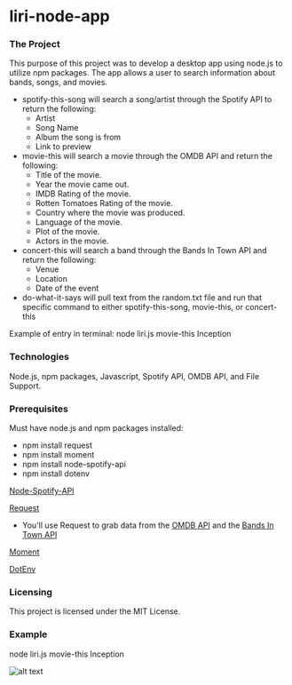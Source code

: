 # liri-node-app

### The Project
This purpose of this project was to develop a desktop app using node.js to utilize npm packages. The app allows a user to search information about bands, songs, and movies. 
* spotify-this-song will search a song/artist through the Spotify API to return the following:
    - Artist
    - Song Name
    - Album the song is from
    - Link to preview 
* movie-this will search a movie through the OMDB API and return the following:
    * Title of the movie.
    * Year the movie came out.
    * IMDB Rating of the movie.
    * Rotten Tomatoes Rating of the movie.
    * Country where the movie was produced.
    * Language of the movie.
    * Plot of the movie.
    * Actors in the movie.
* concert-this will search a band through the Bands In Town API and return the following:
    * Venue
    * Location
    * Date of the event
* do-what-it-says will pull text from the random.txt file and run that specific command to either spotify-this-song, movie-this, or concert-this

Example of entry in terminal: node liri.js movie-this Inception
### Technologies
Node.js, npm packages, Javascript, Spotify API, OMDB API, and File Support.

### Prerequisites
Must have node.js and npm packages installed:
* npm install request
* npm install moment
* npm install node-spotify-api
* npm install dotenv

[Node-Spotify-API](https://www.npmjs.com/package/node-spotify-api)

[Request](https://www.npmjs.com/package/request)
* You'll use Request to grab data from the [OMDB API](http://www.omdbapi.com/) and the [Bands In Town API](http://www.artists.bandsintown.com/bandsintown-api)

[Moment](https://www.npmjs.com/package/moment)

[DotEnv](https://www.npmjs.com/package/dotenv)

### Licensing
This project is licensed under the MIT License.

### Example
node liri.js movie-this Inception

![alt text](http://url/movie-this.png)




    
    
    
    

    
